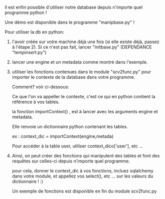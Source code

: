 Il est enfin possible d'utiliser notre database depuis n'importe quel programme python ! 

Une démo est disponible dans le programme "manipbase.py" !


Pour utiliser la db en python: 

1) l'avoir créée sur votre machine déjà une fois (si elle existe déjà, passez à l'étape 2).
   Si ce n'est pas fait, lancer "initbase.py" (DEPENDANCE "tempinsert.py")
   
2) lancer une engine et un metadata comme montré dans l'exemple.

3) utiliser les fonctions contenues dans le module "scv2func.py" pour importer le contexte de la database dans votre programme.
	
	Comment? voir ci-dessous:

	Ce que l'on va appeller le contexte, c'est ce qui en python contient la référence à vos tables.
	
	la fonction importContext() , est à lancer avec les arguments engine et metadata.
	
	Elle renvoie un dictionnaire python contenant les tables.
	
	ex : context_dic = importContext(engine,metada)
	
	Pour accéder à la table user, utiliser context_dico['user'], etc ... 
	
	
	
4) Ainsi, on peut créer des fonctions qui manipulent des tables et font des requêtes sur celles-ci depuis n'importe quel programme.

	pour cela, donner le context_dic à vos fonctions, incluez sqlalchemy dans votre module, et appellez vos select(), etc ... 
	sur les valeurs du dictionnaire ! :)
	
	Un exemple de fonctions est disponible en fin du module scv2func.py


